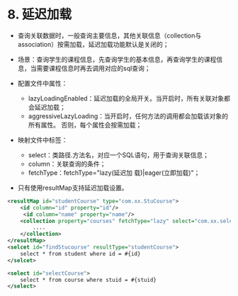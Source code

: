 # 8. 延迟加载

- 查询关联数据时，一般查询主要信息，其他关联信息（collection与association）按需加载，延迟加载功能默认是关闭的；

- 场景：查询学生的课程信息，先查询学生的基本信息，再查询学生的课程信息，当需要课程信息时再去调用对应的sql查询；
- 配置文件中属性：
  - lazyLoadingEnabled：延迟加载的全局开关。当开启时，所有关联对象都会延迟加载；
  - aggressiveLazyLoading：当开启时，任何方法的调用都会加载该对象的所有属性。 否则，每个属性会按需加载；

- 映射文件中标签：
  - select：类路径.方法名，对应一个SQL语句，用于查询关联信息；
  - column：关联查询的条件；
  - fetchType：fetchType="lazy(延迟加 载)|eager(立即加载)"；

- 只有使用resultMap支持延迟加载设置。

```xml
<resultMap id="studentCourse" type="com.xx.StuCourse">
    <id column="id" property="id"/>
     <id column="name" property="name"/>
    <collection property="courses" fetchType="lazy" select="com.xx.selectCourse" column="stuid">
        ....
    </collection>
</resultMap>
<selcet id="findStucourse" resultType="studentCourse">
	select * from student where id = #{id}
</selcet>

<select id="selectCourse">
    select * from course where stuid = #{stuid}
</select> 
```
